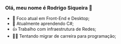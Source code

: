 ### Olá, meu nome é Rodrigo Siqueira 👋


- 🔭 Foco atual em  Front-End e Desktop;
- 🌱 Atualmente aprendendo C#;
- 👍 Trabalho com infraestrutura de Redes;
- 🐱‍🏍 Tentando migrar de carreira para programação;

